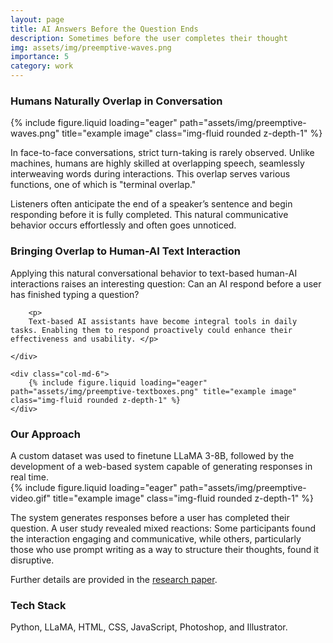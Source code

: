 ```yaml
---
layout: page
title: AI Answers Before the Question Ends
description: Sometimes before the user completes their thought
img: assets/img/preemptive-waves.png
importance: 5
category: work
---
```


<h3>Humans Naturally Overlap in Conversation</h3>
<div class="row">
    <div class="col-sm mt-3 mt-md-0">
        {% include figure.liquid loading="eager" path="assets/img/preemptive-waves.png" title="example image" class="img-fluid rounded z-depth-1" %}
    </div>
</div>

In face-to-face conversations, strict turn-taking is rarely observed. Unlike machines, humans are highly skilled at overlapping speech, seamlessly interweaving words during interactions. This overlap serves various functions, one of which is "terminal overlap."

Listeners often anticipate the end of a speaker’s sentence and begin responding before it is fully completed. This natural communicative behavior occurs effortlessly and often goes unnoticed.

<h3> Bringing Overlap to Human-AI Text Interaction </h3>

<div class="row">
    <div class="col-md-6">
        <p>
        Applying this natural conversational behavior to text-based human-AI interactions raises an interesting question: Can an AI respond before a user has finished typing a question? </p>

        <p>
        Text-based AI assistants have become integral tools in daily tasks. Enabling them to respond proactively could enhance their effectiveness and usability. </p>

    </div>

    <div class="col-md-6">
        {% include figure.liquid loading="eager" path="assets/img/preemptive-textboxes.png" title="example image" class="img-fluid rounded z-depth-1" %}
    </div>

</div>

<h3>Our Approach</h3>
A custom dataset was used to finetune LLaMA 3-8B, followed by the development of a web-based system capable of generating responses in real time.

<div class="row">
    <div class="col-sm mt-3 mt-md-0">
        {% include figure.liquid loading="eager" path="assets/img/preemptive-video.gif" title="example image" class="img-fluid rounded z-depth-1" %}
    </div>
</div>

The system generates responses before a user has completed their question. A user study revealed mixed reactions: Some participants found the interaction engaging and communicative, while others, particularly those who use prompt writing as a way to structure their thoughts, found it disruptive.

Further details are provided in the [research paper](https://arxiv.org/abs/2501.18103).

<h3>Tech Stack</h3>
Python, LLaMA, HTML, CSS, JavaScript, Photoshop, and Illustrator.
